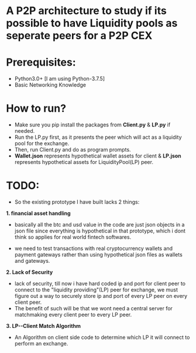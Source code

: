 # A P2P architecture to study if its possible to have Liquidity pools as seperate peers for a P2P CEX

# Prerequisites:
- Python3.0+ [I am using Python-3.7.5]
- Basic Networking Knowledge

# How to run?
- Make sure you pip install the packages from **Client.py** & **LP.py** if needed.
- Run the LP.py first, as it presents the peer which will act as a liquidity pool for the exchange.
- Then, run Client.py and do as program prompts.
- **Wallet.json** represents hypothetical wallet assets for client & **LP.json** represents hypothetical assets for LiquidityPool(LP) peer.

# TODO:

- So the existing prototype I have built lacks 2 things:

**1. financial asset handling**
- basically all the btc and usd value in the code are just json objects in a json file since everything is hypothetical in that prototype, which i dont think so applies for real world fintech softwares.

- we need to test transactions with real cryptocurrency wallets and payment gateways rather than using hypothetical json files as wallets and gateways.

**2. Lack of Security**
- lack of security, till now i have hard coded ip and port for client peer to connect to the "liquidity providing"(LP) peer for exchange, we must figure out a way to securely store ip and port of every LP peer on every client peer.
- The benefit of such will be that we wont need a central server for matchmaking every client peer to every LP peer.

**3. LP--Client Match Algorithm**
- An Algorithm on client side code to determine which LP it will connect to perform an exchange.



